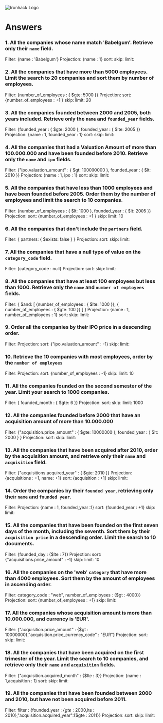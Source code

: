 ![Ironhack Logo](https://i.imgur.com/1QgrNNw.png)

# Answers

### 1. All the companies whose name match 'Babelgum'. Retrieve only their `name` field.

Filter: {name : 'Babelgum'}
Projection: {name : 1}
sort: 
skip: 
limit: 


### 2. All the companies that have more than 5000 employees. Limit the search to 20 companies and sort them by **number of employees**.

Filter: {number_of_employees : { $gte: 5000 }}
Projection: 
sort: {number_of_employees : +1 }
skip: 
limit: 20

### 3. All the companies founded between 2000 and 2005, both years included. Retrieve only the `name` and `founded_year` fields.

Filter: {founded_year : { $gte: 2000 }, founded_year : { $lte: 2005 }}
Projection: {name : 1, founded_year : 1}
sort: 
skip: 
limit: 

### 4. All the companies that had a Valuation Amount of more than 100.000.000 and have been founded before 2010. Retrieve only the `name` and `ipo` fields.

Filter: {"ipo.valuation_amount" : { $gt: 100000000 }, founded_year : { $lt: 2010 }}
Projection: {name : 1, ipo : 1}
sort: 
skip: 
limit: 


### 5. All the companies that have less than 1000 employees and have been founded before 2005. Order them by the number of employees and limit the search to 10 companies.

Filter: {number_of_employees : { $lt: 1000 }, founded_year : { $lt: 2005 }}
Projection: 
sort: {number_of_employees : +1 }
skip: 
limit: 10

### 6. All the companies that don't include the `partners` field.

Filter: { partners: { $exists: false } }
Projection: 
sort: 
skip: 
limit: 

### 7. All the companies that have a null type of value on the `category_code` field.

Filter: {category_code : null}
Projection: 
sort: 
skip: 
limit: 

### 8. All the companies that have at least 100 employees but less than 1000. Retrieve only the `name` and `number of employees` fields.

Filter: { $and: [ {number_of_employees : { $lte: 1000 }},  { number_of_employees : { $gte: 100 }} ] }
Projection: {name : 1, number_of_employees : 1}
sort: 
skip: 
limit: 

### 9. Order all the companies by their IPO price in a descending order.

Filter: 
Projection: 
sort: {"ipo.valuation_amount" : -1}
skip: 
limit: 

### 10. Retrieve the 10 companies with most employees, order by the `number of employees`

Filter: 
Projection: 
sort: {number_of_employees : -1}
skip: 
limit: 10

### 11. All the companies founded on the second semester of the year. Limit your search to 1000 companies.

Filter: { founded_month : { $gte: 6 }} 
Projection: 
sort: 
skip: 
limit: 1000

### 12. All the companies founded before 2000 that have an acquisition amount of more than 10.000.000

Filter: {"acquisition.price_amount" : { $gte: 10000000 },  founded_year : { $lt: 2000 }
}
Projection: 
sort: 
skip: 
limit: 

### 13. All the companies that have been acquired after 2010, order by the acquisition amount, and retrieve only their `name` and `acquisition` field.

Filter: {"acquisitions.acquired_year" : { $gte: 2010  }}
Projection: {acquisitions : +1, name: +1}
sort: {acquisition : +1}
skip: 
limit: 

### 14. Order the companies by their `founded year`, retrieving only their `name` and `founded year`.

Filter: 
Projection: {name : 1, founded_year :1}
sort: {founded_year : +1}
skip: 
limit: 

### 15. All the companies that have been founded on the first seven days of the month, including the seventh. Sort them by their `acquisition price` in a descending order. Limit the search to 10 documents.

Filter: {founded_day : {$lte : 7}}
Projection: 
sort: {"acquisitions.price_amount" : -1}
skip: 
limit: 10

### 16. All the companies on the 'web' `category` that have more than 4000 employees. Sort them by the amount of employees in ascending order.

Filter: category_code : "web",  number_of_employees : {$gt : 4000}}
Projection: 
sort: {number_of_employees : +1}
skip: 
limit: 

### 17. All the companies whose acquisition amount is more than 10.000.000, and currency is 'EUR'.

Filter: {"acquisition.price_amount" : {$gt : 10000000},"acquisition.price_currency_code" : "EUR"}
Projection: 
sort: 
skip: 
limit: 

### 18. All the companies that have been acquired on the first trimester of the year. Limit the search to 10 companies, and retrieve only their `name` and `acquisition` fields.

Filter: {"acquisition.acquired_month" : {$lte : 3}}
Projection: {name : 1,acquisition : 1}
sort: 
skip: 
limit: 

### 19. All the companies that have been founded between 2000 and 2010, but have not been acquired before 2011.

Filter: filter : {founded_year : {$gte : 2000,$lte : 2010},"acquisition.acquired_year":{$gte : 2011}}
Projection: 
sort: 
skip: 
limit: 
